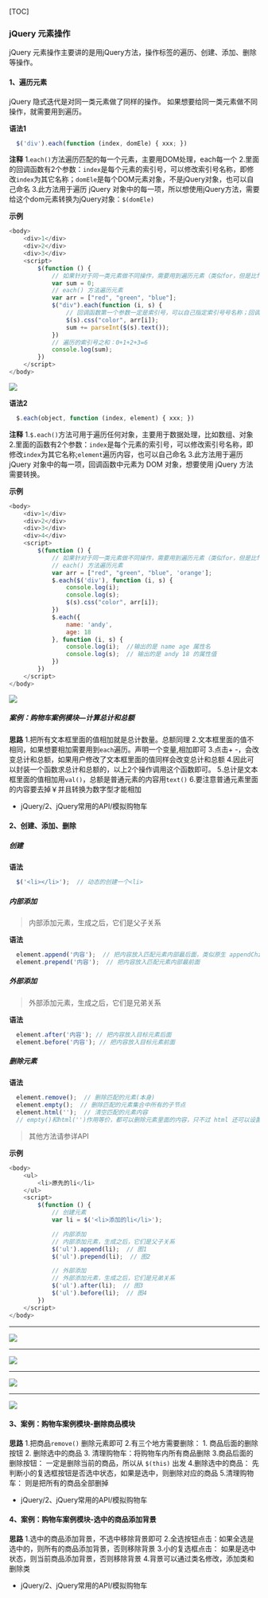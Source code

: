 [TOC]

### jQuery 元素操作
jQuery 元素操作主要讲的是用jQuery方法，操作标签的遍历、创建、添加、删除等操作。
#### 1、遍历元素
jQuery 隐式迭代是对同一类元素做了同样的操作。 如果想要给同一类元素做不同操作，就需要用到遍历。

**语法1**
~~~js
  $('div').each(function (index, domEle) { xxx; })
~~~

**注释**
1.`each()`方法遍历匹配的每一个元素，主要用DOM处理，each每一个
2.里面的回调函数有2个参数：`index`是每个元素的索引号，可以修改索引号名称，即修改`index`为其它名称；`domEle`是每个DOM元素对象，不是jQuery对象，也可以自己命名
3.此方法用于遍历 jQuery 对象中的每一项，所以想使用jQuery方法，需要给这个dom元素转换为jQuery对象：`$(domEle)`

**示例**
~~~js
<body>
    <div>1</div>
    <div>2</div>
    <div>3</div>
    <script>
        $(function () {
            // 如果针对于同一类元素做不同操作，需要用到遍历元素（类似for，但是比for强大）
            var sum = 0;
            // each() 方法遍历元素 
            var arr = ["red", "green", "blue"];
            $("div").each(function (i, s) {
                // 回调函数第一个参数一定是索引号，可以自己指定索引号号名称；回调函数第二个参数一定是dom元素对象，也可以自己命名
                $(s).css("color", arr[i]);
                sum += parseInt($(s).text());
            })
            // 遍历的索引号之和：0+1+2+3=6
            console.log(sum);
        })
    </script>
</body>
~~~

<img src="images/1.png" style=" display:block; margin:0 auto; ">

**语法2**
~~~js
  $.each(object, function (index, element) { xxx; })
~~~

**注释**
1.`$.each()`方法可用于遍历任何对象，主要用于数据处理，比如数组、对象
2.里面的函数有2个参数：`index`是每个元素的索引号，可以修改索引号名称，即修改`index`为其它名称;`element`遍历内容，也可以自己命名
3.此方法用于遍历 jQuery 对象中的每一项，回调函数中元素为 DOM 对象，想要使用 jQuery 方法需要转换。

**示例**
```js
<body>
    <div>1</div>
    <div>2</div>
    <div>3</div>
    <div>4</div>
    <script>
        $(function () {
            // 如果针对于同一类元素做不同操作，需要用到遍历元素（类似for，但是比for强大）、
            // each() 方法遍历元素 
            var arr = ["red", "green", "blue", 'orange'];
            $.each($('div'), function (i, s) {
                console.log(i);
                console.log(s);
                $(s).css("color", arr[i]);
            })
            $.each({
                name: 'andy',
                age: 18
            }, function (i, s) {
                console.log(i);  //输出的是 name age 属性名
                console.log(s);  // 输出的是 andy 18 的属性值
            })
        })
    </script>
</body>
```

<img src="images/2.png" style=" display:block; margin:0 auto; ">

##### 案例：购物车案例模块—计算总计和总额
**思路**
1.把所有文本框里面的值相加就是总计数量。总额同理
2.文本框里面的值不相同，如果想要相加需要用到`each`遍历。声明一个变量,相加即可
3.点击+ -，会改变总计和总额，如果用户修改了文本框里面的值同样会改变总计和总额
4.因此可以封装一个函数求总计和总额的，以上2个操作调用这个函数即可。
5.总计是文本框里面的值相加用`val()`，总额是普通元素的内容用`text()`
6.要注意普通元素里面的内容要去掉￥并且转换为数字型才能相加

- jQuery/2、jQuery常用的API/模拟购物车

#### 2、创建、添加、删除
##### 创建
**语法**
~~~js
  $('<li></li>');  // 动态的创建一个<li>
~~~
##### 内部添加
> 内部添加元素，生成之后，它们是父子关系 

**语法**
~~~js
  element.append('内容');  // 把内容放入匹配元素内部最后面，类似原生 appendChild
  element.prepend('内容');  // 把内容放入匹配元素内部最前面
~~~
##### 外部添加
> 外部添加元素，生成之后，它们是兄弟关系 

**语法**
~~~js
  element.after('内容'); // 把内容放入目标元素后面
  element.before('内容'); // 把内容放入目标元素前面
~~~
##### 删除元素
**语法**
~~~js
  element.remove();  // 删除匹配的元素(本身)
  element.empty();  // 删除匹配的元素集合中所有的子节点
  element.html('');  // 清空匹配的元素内容
  // empty()和html('')作用等价，都可以删除元素里面的内容，只不过 html 还可以设置内容
~~~

> 其他方法请参详API

**示例**
```js
<body>
    <ul>
        <li>原先的li</li>
    </ul>
    <script>
        $(function () {
            // 创建元素
            var li = $('<li>添加的li</li>');

            // 内部添加
            // 内部添加元素，生成之后，它们是父子关系 
            $('ul').append(li);  // 图1
            $('ul').prepend(li);  // 图2

            // 外部添加
            // 外部添加元素，生成之后，它们是兄弟关系 
            $('ul').after(li);  // 图3
            $('ul').before(li);  // 图4
        })
    </script>
</body>
```

---
<img src="images/3.png" style=" display:block; margin:0 auto; ">

---
<img src="images/4.png" style=" display:block; margin:0 auto; ">

---
<img src="images/5.png" style=" display:block; margin:0 auto; ">

---
<img src="images/6.png" style=" display:block; margin:0 auto; ">

#### 3、案例：购物车案例模块-删除商品模块

**思路**
1.把商品`remove()` 删除元素即可
2.有三个地方需要删除： 1. 商品后面的删除按钮 2. 删除选中的商品 3. 清理购物车：将购物车内所有商品删除
3.商品后面的删除按钮： 一定是删除当前的商品，所以从 `$(this)` 出发
4.删除选中的商品： 先判断小的复选框按钮是否选中状态，如果是选中，则删除对应的商品
5.清理购物车： 则是把所有的商品全部删掉

- jQuery/2、jQuery常用的API/模拟购物车

#### 4、案例：购物车案例模块-选中的商品添加背景

**思路**
1.选中的商品添加背景，不选中移除背景即可
2.全选按钮点击：如果全选是选中的，则所有的商品添加背景，否则移除背景
3.小的复选框点击： 如果是选中状态，则当前商品添加背景，否则移除背景
4.背景可以通过类名修改，添加类和删除类

- jQuery/2、jQuery常用的API/模拟购物车